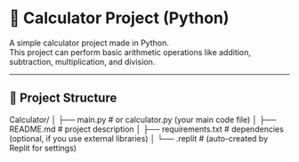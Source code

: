 # 🧮 Calculator Project (Python)

A simple calculator project made in Python.  
This project can perform basic arithmetic operations like addition, subtraction, multiplication, and division.

---

## 📂 Project Structure
Calculator/
│
├── main.py          # or calculator.py (your main code file)
│
├── README.md        # project description
│
├── requirements.txt # dependencies (optional, if you use external libraries)
│
└── .replit          # (auto-created by Replit for settings)


